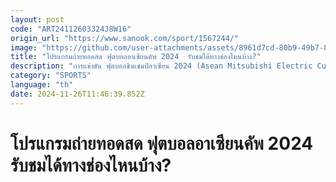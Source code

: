 ```yaml
---
layout: post
code: "ART24112603324J8W16"
origin_url: "https://www.sanook.com/sport/1567244/"
image: "https://github.com/user-attachments/assets/8961d7cd-80b9-49b7-89bd-8f3c81d75535"
title: "โปรแกรมถ่ายทอดสด ฟุตบอลอาเซียนคัพ 2024  รับชมได้ทางช่องไหนบ้าง?"
description: "การแข่งขัน ฟุตบอลชิงแชมป์อาเซียน 2024 (Asean Mitsubishi Electric Cup 2024) ที่จะแข่งขันกันระหว่างวันที่ 8 ธันวาคม 2567 - 5 มกราคม 2568"
category: "SPORTS"
language: "th"
date: 2024-11-26T11:46:39.852Z
---
```


# โปรแกรมถ่ายทอดสด ฟุตบอลอาเซียนคัพ 2024  รับชมได้ทางช่องไหนบ้าง?